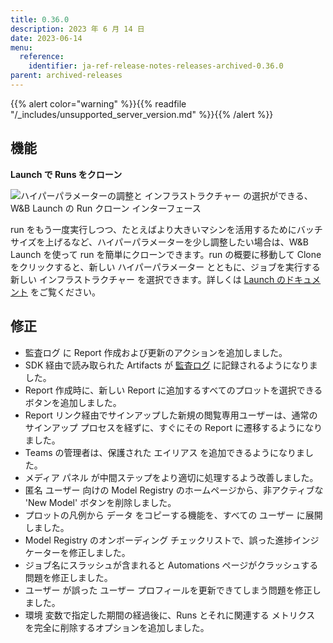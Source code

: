 ```yaml
---
title: 0.36.0
description: 2023 年 6 月 14 日
date: 2023-06-14
menu:
  reference:
    identifier: ja-ref-release-notes-releases-archived-0.36.0
parent: archived-releases
---
```


{{% alert color="warning" %}}{{% readfile "/_includes/unsupported_server_version.md" %}}{{% /alert %}}

## 機能

**Launch で Runs をクローン**

![ハイパーパラメーターの調整と インフラストラクチャー の選択ができる、W&B Launch の Run クローン インターフェース](https://github.com/wandb/server/assets/47005026/4aebe22a-70c9-4186-be74-feaf73c1b2d2)

run をもう一度実行しつつ、たとえばより大きいマシンを活用するためにバッチサイズを上げるなど、ハイパーパラメーターを少し調整したい場合は、W&B Launch を使って run を簡単にクローンできます。run の概要に移動して Clone をクリックすると、新しい ハイパーパラメーター とともに、ジョブを実行する新しい インフラストラクチャー を選択できます。詳しくは [Launch のドキュメント](https://docs.wandb.ai/guides/launch) をご覧ください。

## 修正

 - 監査ログ に Report 作成および更新のアクションを追加しました。
 - SDK 経由で読み取られた Artifacts が [監査ログ](https://docs.wandb.ai/guides/hosting/audit-logging/) に記録されるようになりました。
 - Report 作成時に、新しい Report に追加するすべてのプロットを選択できるボタンを追加しました。
 - Report リンク経由でサインアップした新規の閲覧専用ユーザーは、通常のサインアップ プロセスを経ずに、すぐにその Report に遷移するようになりました。
 - Teams の管理者は、保護された エイリアス を追加できるようになりました。
 - メディア パネル が中間ステップをより適切に処理するよう改善しました。
 - 匿名 ユーザー 向けの Model Registry のホームページから、非アクティブな 'New Model' ボタンを削除しました。
 - プロットの凡例から データ をコピーする機能を、すべての ユーザー に展開しました。
 - Model Registry のオンボーディング チェックリストで、誤った進捗インジケーターを修正しました。
 - ジョブ名にスラッシュが含まれると Automations ページがクラッシュする問題を修正しました。
 - ユーザー が誤った ユーザー プロフィールを更新できてしまう問題を修正しました。
 - 環境 変数で指定した期間の経過後に、Runs とそれに関連する メトリクス を完全に削除するオプションを追加しました。